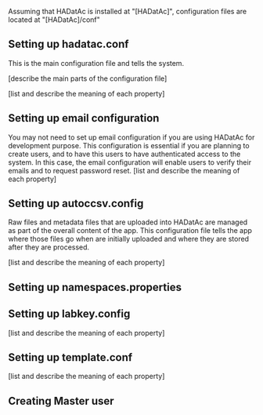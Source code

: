 Assuming that HADatAc is installed at "[HADatAc]", configuration files are located at "[HADatAc]/conf"

## Setting up hadatac.conf

This is the main configuration file and tells the system.

[describe the main parts of the configuration file]

[list and describe the meaning of each property]

## Setting up email configuration

You may not need to set up email configuration if you are using HADatAc for development purpose. This configuration is essential if you are planning to create users, and to have this users to have authenticated access to the system. In this case, the email configuration will enable users to verify their emails and to request password reset.
[list and describe the meaning of each property]

## Setting up autoccsv.config

Raw files and metadata files that are uploaded into HADatAc are managed as part of the overall content of the app. This configuration file tells the app where those files go when are initially uploaded and where they are stored after they are processed.

[list and describe the meaning of each property]

## Setting up namespaces.properties

## Setting up labkey.config

[list and describe the meaning of each property]

## Setting up template.conf

[list and describe the meaning of each property]

## Creating Master user

